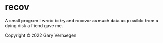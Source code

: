 # recov

A small program I wrote to try and recover as much data as possible from a
dying disk a friend gave me.

Copyright © 2022 Gary Verhaegen

